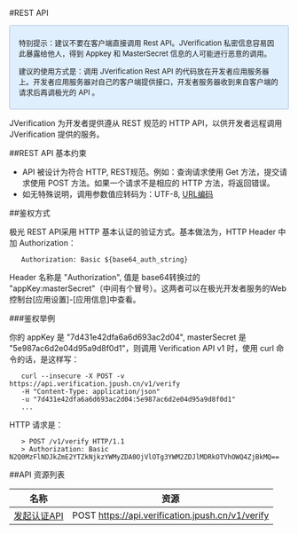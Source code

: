 #REST API
<div style="font-size:13px;background: #E0EFFE;border: 1px solid #ACBFD7;border-radius: 3px;padding: 8px 16px; ">
<p>特别提示：建议不要在客户端直接调用 Rest API。JVerification 私密信息容易因此暴露给他人，得到 Appkey 和 MasterSecret 信息的人可能进行恶意的调用。
<br>
<p>建议的使用方式是：调用 JVerification Rest API 的代码放在开发者应用服务器上。开发者应用服务器对自己的客户端提供接口，开发者服务器收到来自客户端的请求后再调极光的 API 。
</div>

JVerification 为开发者提供遵从 REST 规范的 HTTP API，以供开发者远程调用 JVerification 提供的服务。

##REST API 基本约束

+ API 被设计为符合 HTTP, REST规范。例如：查询请求使用 Get 方法，提交请求使用 POST 方法。如果一个请求不是相应的 HTTP 方法，将返回错误。
+ 如无特殊说明，调用参数值应转码为：UTF-8, [URL编码](https://zh.wikipedia.org/wiki/%E7%99%BE%E5%88%86%E5%8F%B7%E7%BC%96%E7%A0%81)

##鉴权方式

极光 REST API采用 HTTP 基本认证的验证方式。基本做法为，HTTP Header 中加 Authorization：

~~~
   Authorization: Basic ${base64_auth_string} 
~~~

Header 名称是 "Authorization", 值是 base64转换过的 "appKey:masterSecret"（中间有个冒号）。这两者可以在极光开发者服务的Web控制台[应用设置]-[应用信息]中查看。

###鉴权举例

你的 appKey 是 "7d431e42dfa6a6d693ac2d04", masterSecret 是 "5e987ac6d2e04d95a9d8f0d1"，则调用 Verification API v1 时，使用 curl 命令的话，是这样写：

~~~
   curl --insecure -X POST -v https://api.verification.jpush.cn/v1/verify 
   -H "Content-Type: application/json"
   -u "7d431e42dfa6a6d693ac2d04:5e987ac6d2e04d95a9d8f0d1"
   ...
~~~

HTTP 请求是：

~~~
   > POST /v1/verify HTTP/1.1
   > Authorization: Basic N2Q0MzFlNDJkZmE2YTZkNjkzYWMyZDA0OjVlOTg3YWM2ZDJlMDRkOTVhOWQ4ZjBkMQ==
~~~

##API 资源列表

|名称|资源|
|---|---|
|[发起认证API](../verify_api.md)|POST https://api.verification.jpush.cn/v1/verify|




